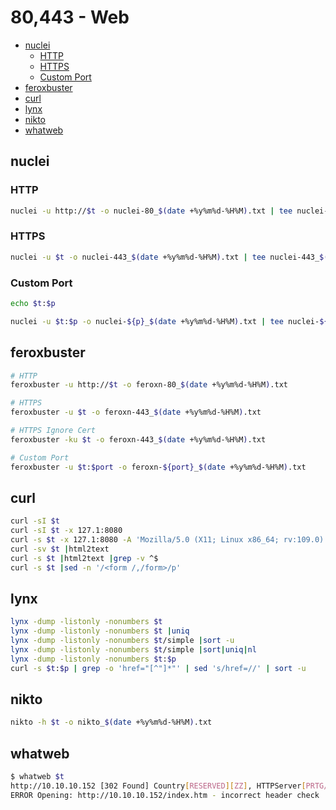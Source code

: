# 80,443 - Web

- [nuclei](#nuclei)
    - [HTTP](#http)
    - [HTTPS](#https)
    - [Custom Port](#custom-port)
- [feroxbuster](#feroxbuster)
- [curl](#curl)
- [lynx](#lynx)
- [nikto](#nikto)
- [whatweb](#whatweb)

## nuclei
### HTTP
```sh
nuclei -u http://$t -o nuclei-80_$(date +%y%m%d-%H%M).txt | tee nuclei-80_$(date +%y%m%d-%H%M).color
```

### HTTPS
```sh
nuclei -u $t -o nuclei-443_$(date +%y%m%d-%H%M).txt | tee nuclei-443_$(date +%y%m%d-%H%M).txt
```

### Custom Port
```sh
echo $t:$p

nuclei -u $t:$p -o nuclei-${p}_$(date +%y%m%d-%H%M).txt | tee nuclei-${p}_$(date +%y%m%d-%H%M).txt
```

## feroxbuster
```sh
# HTTP
feroxbuster -u http://$t -o feroxn-80_$(date +%y%m%d-%H%M).txt

# HTTPS
feroxbuster -u $t -o feroxn-443_$(date +%y%m%d-%H%M).txt

# HTTPS Ignore Cert
feroxbuster -ku $t -o feroxn-443_$(date +%y%m%d-%H%M).txt

# Custom Port
feroxbuster -u $t:$port -o feroxn-${port}_$(date +%y%m%d-%H%M).txt
```

## curl
```sh
curl -sI $t
curl -sI $t -x 127.1:8080
curl -s $t -x 127.1:8080 -A 'Mozilla/5.0 (X11; Linux x86_64; rv:109.0) Gecko/20100101 Firefox/115.0'
curl -sv $t |html2text
curl -s $t |html2text |grep -v ^$
curl -s $t |sed -n '/<form /,/form>/p'
```

## lynx
```sh
lynx -dump -listonly -nonumbers $t
lynx -dump -listonly -nonumbers $t |uniq
lynx -dump -listonly -nonumbers $t/simple |sort -u
lynx -dump -listonly -nonumbers $t/simple |sort|uniq|nl
lynx -dump -listonly -nonumbers $t:$p
curl -s $t:$p | grep -o 'href="[^"]*"' | sed 's/href=//' | sort -u
```

## nikto
```sh
nikto -h $t -o nikto_$(date +%y%m%d-%H%M).txt
```

## whatweb
```sh
$ whatweb $t
http://10.10.10.152 [302 Found] Country[RESERVED][ZZ], HTTPServer[PRTG/18.1.37.13946], IP[10.10.10.152], PRTG-Network-Monitor[18.1.37.13946,PRTG], RedirectLocation[/index.htm], UncommonHeaders[x-content-type-options], X-XSS-Protection[1; mode=block]                 
ERROR Opening: http://10.10.10.152/index.htm - incorrect header check
```